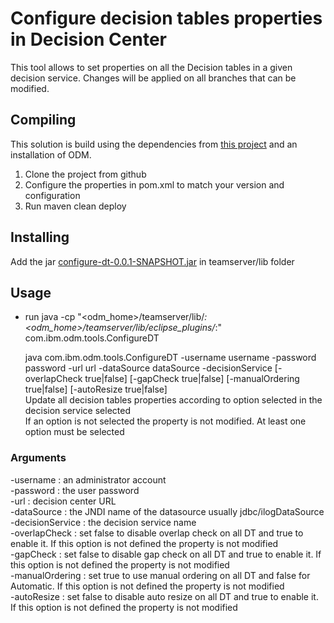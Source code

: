 # Configure decision tables properties in Decision Center

This tool allows to set properties on all the Decision tables in a given decision service. Changes will be applied on all branches that can be modified. 

## Compiling

This solution is build using the dependencies from [this project](https://github.com/ODMDev/odm-libs-in-maven/blob/master/README.md) and an installation of ODM.

1. Clone the project from github  
1. Configure the properties in pom.xml to match your version and configuration
1. Run maven clean deploy


## Installing

Add the jar [configure-dt-0.0.1-SNAPSHOT.jar](https://github.com/ODMDev/decision-center-api-samples/raw/master/configureDT/configure-dt-0.0.1-SNAPSHOT.jar) in teamserver/lib folder

## Usage

- run 
java -cp "<odm_home>/teamserver/lib/*:<odm_home>/teamserver/lib/eclipse_plugins/*:" com.ibm.odm.tools.ConfigureDT

  java com.ibm.odm.tools.ConfigureDT -username username -password password -url url -dataSource dataSource -decisionService <dsName> [-overlapCheck true|false] [-gapCheck true|false] [-manualOrdering true|false] [-autoResize true|false]   
	Update all decision tables properties according to option selected in the decision service selected  
	If an option is not selected the property is not modified. At least one option must be selected  

### Arguments

-username        : an administrator account   
-password        : the user password  
-url             : decision center URL   
-dataSource      : the JNDI name of the datasource usually jdbc/ilogDataSource  
-decisionService : the decision service name  
-overlapCheck    : set false to disable overlap check on all DT and true to enable it. If this option is not defined the property is not modified  
-gapCheck        : set false to disable gap check on all DT and true to enable it. If this option is not defined the property is not modified  
-manualOrdering  : set true to use manual ordering on all DT and false for Automatic. If this option is not defined the property is not modified  
-autoResize      : set false to disable auto resize on all DT and true to enable it. If this option is not defined the property is not modified  

